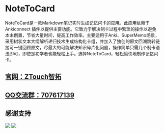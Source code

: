 # NoteToCard
NoteToCard是一款Markdown笔记实时生成记忆闪卡的应用。此应用依赖于 Ankiconnect 插件以提供主要功能。它致力于解决制卡过程中繁琐的操作以避免本末倒置，节省大量时间，提高工作效率。主要适用于Anki、SuperMemo场景，采用树状文本大纲解析递归技术生成结构化卡组，并加入了独创的原文回溯跳转链接可一键回顾原文，尽最大的可能解决知识碎片化问题，操作简单只需几个制卡语法即可，即使是初学者也能轻松上手。选择NoteToCard，轻松愉快地制作记忆闪卡。
## [官网：ZTouch智拓](https://ztough.cn) 
## [QQ交流群：707617139](https://qm.qq.com/cgi-bin/qm/qr?k=Bvs2uQxc0rCDzn0Wklaw76wfUdxO1dV2&jump_from=webapi&authKey=vTkp0Nojj6owKfLwmPCRWSc2qdkUzP5FLmhU9SIdkSoR8pp4i/PinyGmh5rxfO8m)
## 感谢支持
![](https://ztough-1308253351.cos.ap-nanjing.myqcloud.com//wx.png)
![](https://ztough-1308253351.cos.ap-nanjing.myqcloud.com//zfb.jpg)